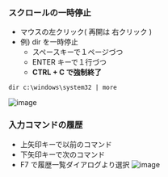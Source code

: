### スクロールの一時停止

- マウスの左クリック( 再開は 右クリック )
- 例) dir を一時停止
  - スペースキーで１ページづつ
  - ENTER キーで１行づつ
  - **CTRL + C で強制終了**
```
dir c:\windows\system32 | more
```
![image](https://user-images.githubusercontent.com/1501327/153743100-78a030a9-93fd-46c7-8297-999d3c7c9fc8.png)

### 入力コマンドの履歴

- 上矢印キーで以前のコマンド
- 下矢印キーで次のコマンド
- F7 で履歴一覧ダイアログより選択
![image](https://user-images.githubusercontent.com/1501327/153743506-ae7704a7-820b-4ee3-8f08-f33cf68a6731.png)
